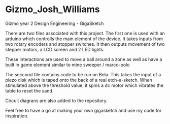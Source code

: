 # Gizmo_Josh_Williams
 Gizmo year 2 Design Engineering - GigaSketch

 There are two files associated with this project.
 The first one is used with an arduino which controlls the main element of the device.
 It takes inputs from two rotary encoders and stopper switches.
 It then outputs movement of two stepper motors, a LCD screen and 2 LED lights.

 These interactions are used to move a ball around a zone as well as have a built in game element similar to mine sweeper / marco-polo

 The seccond file contains code to be run on Bela.
 This takes the input of a piezo disk which is taped onto the back of a real etch-a-sketch.
 When stimulated above the threshold value, it spins a dc motor which vibrates the table to reset the sand.

 Circuit diagrans are also added to the repository.

 Feel free to have a go at making your own gigasketch and use my code for inspiration.


